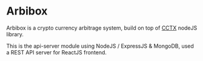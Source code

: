 # Arbibox
Arbibox is a crypto currency arbitrage system, build on top of [CCTX](https://github.com/ccxt/ccxt) nodeJS library.

This is the api-server module using NodeJS / ExpressJS & MongoDB, used a REST API server for ReactJS frontend.
